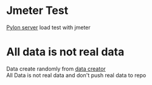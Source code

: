 # Jmeter Test
[Pylon server](https://github.com/PylonSchema/server) load test with jmeter  

# All data is not real data
Data create randomly from [data creator](https://github.com/PylonSchema/test-data-creator)  
All Data is not real data and don't push real data to repo  